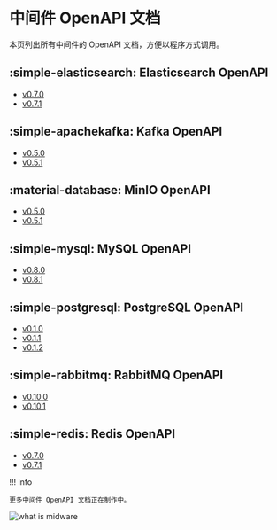 # 中间件 OpenAPI 文档

本页列出所有中间件的 OpenAPI 文档，方便以程序方式调用。

## :simple-elasticsearch: Elasticsearch OpenAPI

- [v0.7.0](./mcamel/elasticsearch-v0.7.0.md)
- [v0.7.1](./mcamel/elasticsearch-v0.7.1.md)

## :simple-apachekafka: Kafka OpenAPI

- [v0.5.0](./mcamel/kafka-v0.5.0.md)
- [v0.5.1](./mcamel/kafka-v0.5.1.md)

## :material-database: MinIO OpenAPI

- [v0.5.0](./mcamel/minio-v0.5.0.md)
- [v0.5.1](./mcamel/minio-v0.5.1.md)

## :simple-mysql: MySQL OpenAPI

- [v0.8.0](./mcamel/mysql-v0.8.0.md)
- [v0.8.1](./mcamel/mysql-v0.8.1.md)

## :simple-postgresql: PostgreSQL OpenAPI

- [v0.1.0](./mcamel/postgresql-v0.1.0.md)
- [v0.1.1](./mcamel/postgresql-v0.1.1.md)
- [v0.1.2](./mcamel/postgresql-v0.1.2.md)

## :simple-rabbitmq: RabbitMQ OpenAPI

- [v0.10.0](./mcamel/rabbitmq-v0.10.0.md)
- [v0.10.1](./mcamel/rabbitmq-v0.10.1.md)

## :simple-redis: Redis OpenAPI

- [v0.7.0](./mcamel/redis-v0.7.0.md)
- [v0.7.1](./mcamel/redis-v0.7.1.md)

!!! info

    更多中间件 OpenAPI 文档正在制作中。

![what is midware](https://community-github.cn-sh2.ufileos.com/daocloud-docs-images/docs/openapi/images/middleware02.jpeg)
